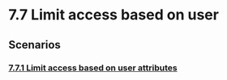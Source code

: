 # 7.7 Limit access based on user

## Scenarios


### [7.7.1 Limit access based on user attributes](7.7.1-limit-access-based-on-user-attributes)
